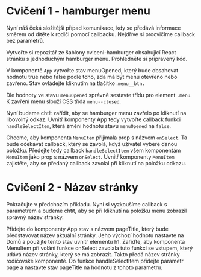 # Cvičení 1 - hamburger menu

Nyní náš čeká složitější případ komunikace, kdy se předává informace směrem od dítěte k rodiči pomocí callbacku. Nejdříve si procvičíme callback bez parametrů.

Vytvořte si repozitář ze šablony cviceni-hamburger obsahující React stránku s jednoduchým hamburger menu. Prohlédněte si připravený kód.

V komponentě `App` vytvořte stav menuOpened, který bude obsahovat hodnotu true nebo false podle toho, zda má být menu otevřeno nebo zavřeno. Stav ovládejte kliknutím na tlačítko .`menu__btn.`

Dle hodnoty ve stavu `menuOpened` správně sestavte třídu pro element `.menu`. K zavření menu slouží CSS třída `menu--closed`.

Nyní budeme chtít zařídit, aby se hamburger menu zavřelo po kliknutí na libovolný odkaz. Uvnitř komponenty App tedy vytvořte callback funkci `handleSelectItem`, která změní hodnotu stavu `menuOpened` na `false`.

Chceme, aby komponenta `MenuItem` přijímala prop s názvem `onSelect`. Ta bude očekávat callback, který se zavolá, když uživatel vybere danou položku. Předejte tedy callback `handleSelectItem` všem komponentám `MenuItem` jako prop s názvem `onSelect`.
Uvnitř komponenty `MenuItem` zajistěte, aby se předaný callback zavolal při kliknutí na položku odkazu.

# Cvičení 2 - Název stránky

Pokračujte v předchozím příkladu. Nyní si vyzkoušíme callback s parametrem a budeme chtít, aby se při kliknutí na položku menu zobrazil správný název stránky.

Přidejte do komponenty App stav s názvem pageTitle, který bude představovat název aktuální stránky. Jeho výchozí hodnotu nastavte na Domů a použijte tento stav uvnitř elementu h1.
Zařiďte, aby komponenta MenuItem při volání funkce onSelect zavolala tuto funkci se vstupem, který udává název stránky, který se má zobrazit. Takto předá název stránky rodičovské komponentě.
Do funkce handleSelectItem přidejte parametr page a nastavte stav pageTitle na hodnotu z tohoto parametru.